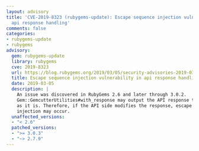 ```yaml
---
layout: advisory
title: 'CVE-2019-8323 (rubygems-update): Escape sequence injection vulnerability in
  api response handling'
comments: false
categories:
- rubygems-update
- rubygems
advisory:
  gem: rubygems-update
  library: rubygems
  cve: 2019-8323
  url: https://blog.rubygems.org/2019/03/05/security-advisories-2019-03.html
  title: Escape sequence injection vulnerability in api response handling
  date: 2019-03-05
  description: |
    An issue was discovered in RubyGems 2.6 and later through 3.0.2.
    Gem::GemcutterUtilities#with_response may output the API response to stdout
    as it is. Therefore, if the API side modifies the response, escape sequence
    injection may occur.
  unaffected_versions:
  - "< 2.6"
  patched_versions:
  - ">= 3.0.3"
  - "~> 2.7.9"
---
```

